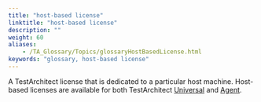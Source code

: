 ```yaml
--- 
title: "host-based license"
linktitle: "host-based license"
description: ""
weight: 60
aliases: 
    - /TA_Glossary/Topics/glossaryHostBasedLicense.html
keywords: "glossary, host-based license"
---
```


A TestArchitect license that is dedicated to a particular host machine. Host-based licenses are available for both TestArchitect [Universal](/TA_Glossary/Topics/glossaryTAUniversal.html) and [Agent](/TA_Glossary/Topics/glossaryTAAgentLicense.html).

